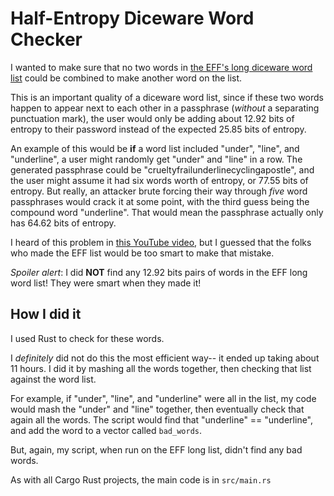 # Half-Entropy Diceware Word Checker

I wanted to make sure that no two words in [the EFF's long diceware word list](https://www.eff.org/deeplinks/2016/07/new-wordlists-random-passphrases) could be combined to make another word on the list. 

This is an important quality of a diceware word list, since if these two words happen to appear next to each other in a passphrase (_without_ a separating punctuation mark), the user would only be adding about 12.92 bits of entropy to their password instead of the expected 25.85 bits of entropy. 

An example of this would be **if** a word list included "under", "line", and "underline", a user might randomly get "under" and "line" in a row. The generated passphrase could be "crueltyfrailunderlinecyclingapostle", and the user might assume it had six words worth of entropy, or 77.55 bits of entropy. But really, an attacker brute forcing their way through _five_ word passphrases would crack it at some point, with the third guess being the compound word "underline". That would mean the passphrase actually only has 64.62 bits of entropy.

I heard of this problem in [this YouTube video](https://youtu.be/Pe_3cFuSw1E?t=8m36s), but I guessed that the folks who made the EFF list would be too smart to make that mistake.

*Spoiler alert*: I did **NOT** find any 12.92 bits pairs of words in the EFF long word list! They were smart when they made it! 

## How I did it

I used Rust to check for these words. 

I _definitely_ did not do this the most efficient way-- it ended up taking about 11 hours. I did it by mashing all the words together, then checking that list against the word list. 

For example, if "under", "line", and "underline" were all in the list, my code would mash the "under" and "line" together, then eventually check that again all the words. The script would find that "underline" == "underline", and add the word to a vector called `bad_words`. 

But, again, my script, when run on the EFF long list, didn't find any bad words.

As with all Cargo Rust projects, the main code is in `src/main.rs`
